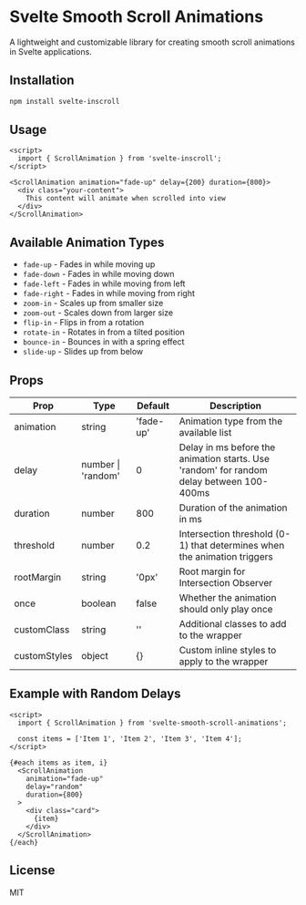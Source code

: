 # Svelte Smooth Scroll Animations

A lightweight and customizable library for creating smooth scroll animations in Svelte applications.

## Installation

```bash
npm install svelte-inscroll
```

## Usage

```svelte
<script>
  import { ScrollAnimation } from 'svelte-inscroll';
</script>

<ScrollAnimation animation="fade-up" delay={200} duration={800}>
  <div class="your-content">
    This content will animate when scrolled into view
  </div>
</ScrollAnimation>
```

## Available Animation Types

- `fade-up` - Fades in while moving up
- `fade-down` - Fades in while moving down
- `fade-left` - Fades in while moving from left
- `fade-right` - Fades in while moving from right
- `zoom-in` - Scales up from smaller size
- `zoom-out` - Scales down from larger size
- `flip-in` - Flips in from a rotation
- `rotate-in` - Rotates in from a tilted position
- `bounce-in` - Bounces in with a spring effect
- `slide-up` - Slides up from below

## Props

| Prop | Type | Default | Description |
|------|------|---------|-------------|
| animation | string | 'fade-up' | Animation type from the available list |
| delay | number \| 'random' | 0 | Delay in ms before the animation starts. Use 'random' for random delay between 100-400ms |
| duration | number | 800 | Duration of the animation in ms |
| threshold | number | 0.2 | Intersection threshold (0-1) that determines when the animation triggers |
| rootMargin | string | '0px' | Root margin for Intersection Observer |
| once | boolean | false | Whether the animation should only play once |
| customClass | string | '' | Additional classes to add to the wrapper |
| customStyles | object | {} | Custom inline styles to apply to the wrapper |

## Example with Random Delays

```svelte
<script>
  import { ScrollAnimation } from 'svelte-smooth-scroll-animations';
  
  const items = ['Item 1', 'Item 2', 'Item 3', 'Item 4'];
</script>

{#each items as item, i}
  <ScrollAnimation 
    animation="fade-up" 
    delay="random"
    duration={800}
  >
    <div class="card">
      {item}
    </div>
  </ScrollAnimation>
{/each}
```

## License

MIT